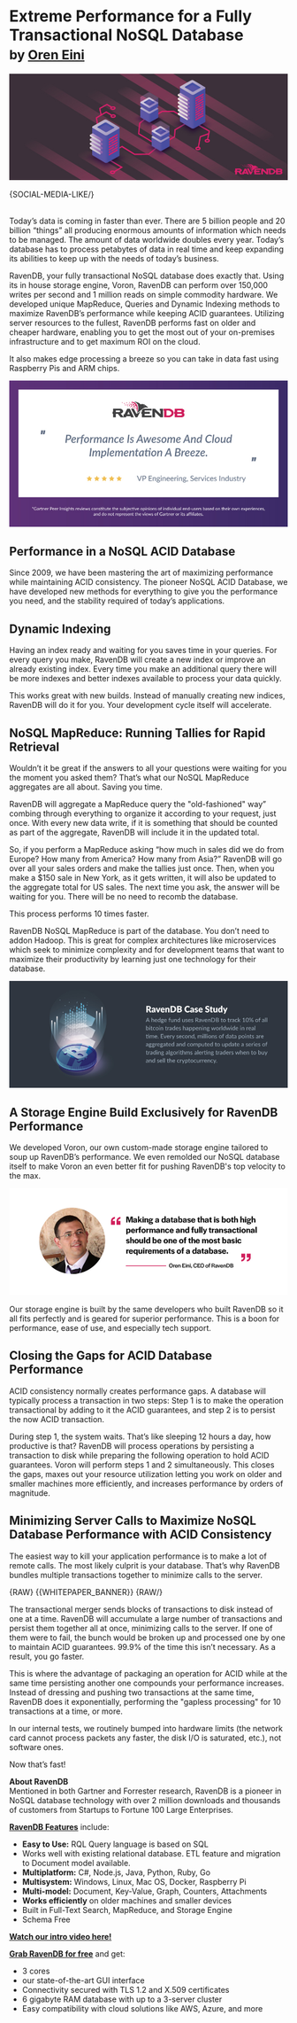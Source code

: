 # Extreme Performance for a Fully Transactional NoSQL Database<br/><small>by <a href="mailto:ayende@ayende.com">Oren Eini</a></small>

![Extreme Performance for a Fully Transactional NoSQL Database](images/extreme-performance-for-a-fully-transactional-nosql-database.jpg)

{SOCIAL-MEDIA-LIKE/}

<br/>
Today’s data is coming in faster than ever. There are 5 billion people and 20 billion “things” all producing enormous amounts of information which needs to be managed. The amount of data worldwide doubles every year. Today’s database has to process petabytes of data in real time and keep expanding its abilities to keep up with the needs of today’s business. 

RavenDB, your fully transactional NoSQL database does exactly that. Using its in house storage engine, Voron, RavenDB can perform over 150,000 writes per second and 1 million reads on simple commodity hardware. We developed unique MapReduce, Queries and Dynamic Indexing methods to maximize RavenDB’s performance while keeping ACID guarantees.
Utilizing server resources to the fullest, RavenDB performs fast on older and cheaper hardware, enabling you to get the most out of your on-premises infrastructure and to get maximum ROI on the cloud. 

It also makes edge processing a breeze so you can take in data fast using Raspberry Pis and ARM chips. 

<a href="https://www.gartner.com/reviews/review/view/609931"><img alt="Gartner Peer Review" src="images/performance-is-awesome.jpg" /></a>

<h2>Performance in a NoSQL ACID Database</h2>
Since 2009, we have been mastering the art of maximizing performance while maintaining ACID consistency. The pioneer NoSQL ACID Database, we have developed new methods for everything to give you the performance you need, and the stability required of today’s applications. 

<h2>Dynamic Indexing</h2>
Having an index ready and waiting for you saves time in your queries. For every query you make, RavenDB will create a new index or improve an already existing index. Every time you make an additional query there will be more indexes and better indexes available to process your data quickly. 

This works great with new builds. Instead of manually creating new indices, RavenDB will do it for you. Your development cycle itself will accelerate. 

<h2>NoSQL MapReduce: Running Tallies for Rapid Retrieval</h2>

Wouldn’t it be great if the answers to all your questions were waiting for you the moment you asked them? That’s what our NoSQL MapReduce aggregates are all about. Saving you time. 

RavenDB will aggregate a MapReduce query the "old-fashioned" way” combing through everything to organize it according to your request, just once. With every new data write, if it is something that should be counted as part of the aggregate, RavenDB will include it in the updated total. 

So, if you perform a MapReduce asking “how much in sales did we do from Europe? How many from America? How many from Asia?” RavenDB will go over all your sales orders and make the tallies just once. Then, when you make a $150 sale in New York, as it gets written, it will also be updated to the aggregate total for US sales. The next time you ask, the answer will be waiting for you. There will be no need to recomb the database. 

This process performs 10 times faster. 

RavenDB NoSQL MapReduce is part of the database. You don’t need to addon Hadoop. This is great for complex architectures like microservices which seek to minimize complexity and for development teams that want to maximize their productivity by learning just one technology for their database.

<a href="https://ravendb.net/download"><img alt="Extreme Performance with ACID Consistency for a Fully Transactional NoSQL Database" src="images/rdb-case-study.jpg" /></a>

<h2> A Storage Engine Build Exclusively for RavenDB Performance</h2>

We developed Voron, our own custom-made storage engine tailored to soup up RavenDB’s performance. We even remolded our NoSQL database itself to make Voron an even better fit for pushing RavenDB's top velocity to the max.

<a href="https://ravendb.net/"><img alt="Extreme Performance with ACID Consistency for a Fully Transactional NoSQL Database" src="images/orens-quote.jpg" /></a>

Our storage engine is built by the same developers who built RavenDB so it all fits perfectly and is geared for superior performance. This is a boon for performance, ease of use, and especially tech support.

<h2>Closing the Gaps for ACID Database Performance</h2>
ACID consistency normally creates performance gaps. A database will typically process a transaction in two steps: Step 1 is to make the operation transactional by adding to it the ACID guarantees, and step 2 is to persist the now ACID transaction.

During step 1, the system waits. That’s like sleeping 12 hours a day, how productive is that? RavenDB will process operations by persisting a transaction to disk while preparing the following operation to hold ACID guarantees. Voron will perform steps 1 and 2 simultaneously. This closes the gaps, maxes out your resource utilization letting you work on older and smaller machines more efficiently, and increases performance by orders of magnitude.  

<h2>Minimizing Server Calls to Maximize NoSQL Database Performance with ACID Consistency</h2>

The easiest way to kill your application performance is to make a lot of remote calls. The most likely culprit is your database. That’s why RavenDB bundles multiple transactions together to minimize calls to the server. 

{RAW}
{{WHITEPAPER_BANNER}}
{RAW/}

The transactional merger sends blocks of transactions to disk instead of one at a time. RavenDB will accumulate a large number of transactions and persist them together all at once, minimizing calls to the server. If one of them were to fail, the bunch would be broken up and processed one by one to maintain ACID guarantees. 99.9% of the time this isn’t necessary. As a result, you go faster. 

This is where the advantage of packaging an operation for ACID while at the same time persisting another one compounds your performance increases. Instead of dressing and pushing two transactions at the same time, RavenDB does it exponentially, performing the "gapless processing" for 10 transactions at a time, or more.

In our internal tests, we routinely bumped into hardware limits (the network card cannot process packets any faster, the disk I/O is saturated, etc.), not software ones.

Now that’s fast!
<div class="bottom-line">
    <p><strong>About RavenDB</strong><br/>
Mentioned in both Gartner and Forrester research, RavenDB is a pioneer in NoSQL database technology with over 2 million downloads and thousands of customers from Startups to Fortune 100 Large Enterprises.</p>
    <p><strong><a href="https://ravendb.net/buy">RavenDB Features</a></strong> include:
    <ul>
<li><strong>Easy to Use:</strong> RQL Query language is based on SQL</li>
<li>Works well with existing relational database. ETL feature and migration to Document model available.</li>
<li><strong>Multiplatform:</strong> C#, Node.js, Java, Python, Ruby, Go</li>
<li><strong>Multisystem:</strong> Windows, Linux, Mac OS, Docker, Raspberry Pi</li>
<li><strong>Multi-model:</strong> Document, Key-Value, Graph, Counters, Attachments</li>
<li><strong>Works efficiently</strong> on older machines and smaller devices</li>
<li>Built in Full-Text Search, MapReduce, and Storage Engine</li>
<li>Schema Free</li>
</ul>
    </p>
    <p>
        <strong><a href="https://ravendb.net/#play-video">Watch our intro video here!</a></strong>
    </p>
    <p><strong><a href="https://ravendb.net/downloads#server/dev">Grab RavenDB for free</a></strong> and get:
    <ul>
<li>3 cores</li>
<li>our state-of-the-art GUI interface</li>
<li>Connectivity secured with TLS 1.2 and X.509 certificates</li>
<li>6 gigabyte RAM database with up to a 3-server cluster</li>
<li>Easy compatibility with cloud solutions like AWS, Azure, and more</li>
</ul>
    </p>
</div>
